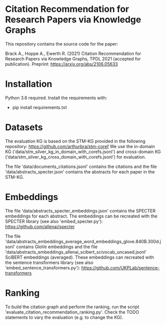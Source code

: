 # Citation Recommendation for Research Papers via Knowledge Graphs
This repository contains the source code for the paper:

Brack A., Hoppe A., Ewerth R. (2021) Citation Recommendation for Research Papers via Knowledge Graphs, TPDL 2021 (accepted for publication).
Preprint: https://arxiv.org/abs/2106.05633

# Installation
Python 3.6 required.  Install the requirements with:
- pip install requirements.txt

# Datasets
The evaluation KG is based on the STM-KG provided in the following repository: https://github.com/arthurbra/stm-coref
We use the in-domain KG ('data/stm_silver_kg_in_domain_with_corefs.jsonl') and cross-domain KG ('data/stm_silver_kg_cross_domain_with_corefs.jsonl') for evaluation. 

The file 'data/documents_citations.jsonl' contains the citations and the file 'data/abstracts_specter.json' contains the abstracts for each paper in the STM-KG.

# Embeddings
The file 'data/abstracts_specter_embeddings.json' contains the SPECTER embeddings for each abstract. 
The embeddings can be recreated with the SPECTER library (see also 'embed_specter.py'): https://github.com/allenai/specter

The file 'data/abstracts_embeddings_average_word_embeddings_glove.840B.300d.jsonl' contains GloVe embeddings and the file 'data/abstracts_embeddings_allenai_scibert_scivocab_uncased.jsonl' SciBERT embeddings (averaged).
These embeddings can recreated with the sentence transformers library (see also 'embed_sentence_transformers.py'): https://github.com/UKPLab/sentence-transformers  

# Ranking
To build the citation graph and perform the ranking, run the script 'evaluate_citation_recommendation_ranking.py'.
Check the TODO statements to vary the evaluation (e.g. to change the KG).
